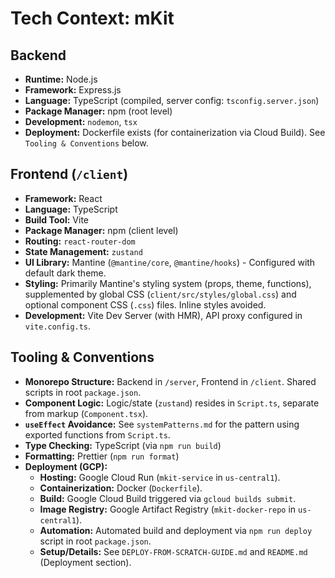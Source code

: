 # Tech Context: mKit

## Backend

-   **Runtime:** Node.js
-   **Framework:** Express.js
-   **Language:** TypeScript (compiled, server config: `tsconfig.server.json`)
-   **Package Manager:** npm (root level)
-   **Development:** `nodemon`, `tsx`
-   **Deployment:** Dockerfile exists (for containerization via Cloud Build). See `Tooling & Conventions` below.

## Frontend (`/client`)

-   **Framework:** React
-   **Language:** TypeScript
-   **Build Tool:** Vite
-   **Package Manager:** npm (client level)
-   **Routing:** `react-router-dom`
-   **State Management:** `zustand`
-   **UI Library:** Mantine (`@mantine/core`, `@mantine/hooks`) - Configured with default dark theme.
-   **Styling:** Primarily Mantine's styling system (props, theme, functions), supplemented by global CSS (`client/src/styles/global.css`) and optional component CSS (`.css`) files. Inline styles avoided.
-   **Development:** Vite Dev Server (with HMR), API proxy configured in `vite.config.ts`.

## Tooling & Conventions

-   **Monorepo Structure:** Backend in `/server`, Frontend in `/client`. Shared scripts in root `package.json`.
-   **Component Logic:** Logic/state (`zustand`) resides in `Script.ts`, separate from markup (`Component.tsx`).
-   **`useEffect` Avoidance:** See `systemPatterns.md` for the pattern using exported functions from `Script.ts`.
-   **Type Checking:** TypeScript (via `npm run build`)
-   **Formatting:** Prettier (`npm run format`)
-   **Deployment (GCP):**
    -   **Hosting:** Google Cloud Run (`mkit-service` in `us-central1`).
    -   **Containerization:** Docker (`Dockerfile`).
    -   **Build:** Google Cloud Build triggered via `gcloud builds submit`.
    -   **Image Registry:** Google Artifact Registry (`mkit-docker-repo` in `us-central1`).
    -   **Automation:** Automated build and deployment via `npm run deploy` script in root `package.json`.
    -   **Setup/Details:** See `DEPLOY-FROM-SCRATCH-GUIDE.md` and `README.md` (Deployment section).
